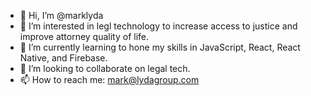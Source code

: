 - 👋 Hi, I’m @marklyda
- 👀 I’m interested in legl technology to increase access to justice and improve attorney quality of life.
- 🌱 I’m currently learning to hone my skills in JavaScript, React, React Native, and Firebase.
- 💞️ I’m looking to collaborate on legal tech.
- 📫 How to reach me: mark@lydagroup.com

<!---
marklyda/marklyda is a ✨ special ✨ repository because its `README.md` (this file) appears on your GitHub profile.
You can click the Preview link to take a look at your changes.
--->

